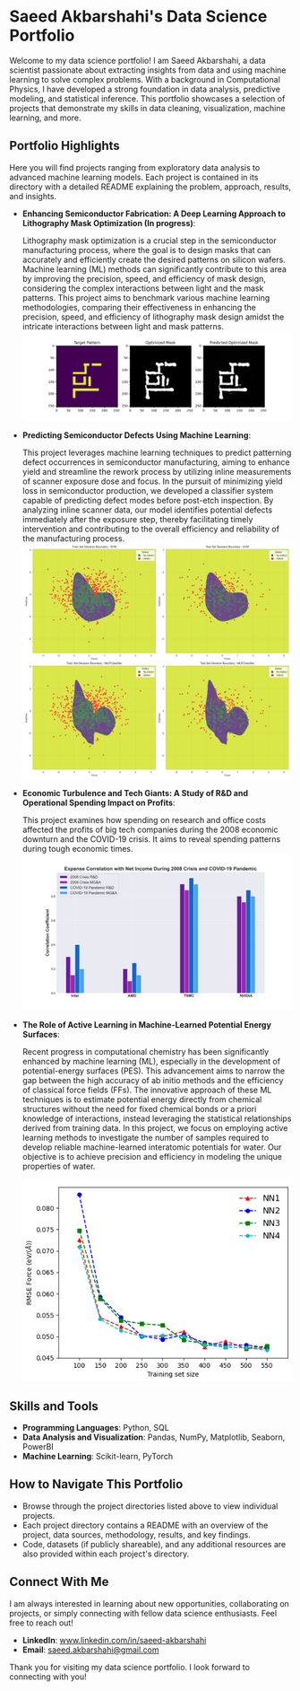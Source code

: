 # Saeed Akbarshahi's Data Science Portfolio

Welcome to my data science portfolio! I am Saeed Akbarshahi, a data scientist passionate about extracting insights from data and using machine learning to solve complex problems. With a background in Computational Physics, I have developed a strong foundation in data analysis, predictive modeling, and statistical inference. This portfolio showcases a selection of projects that demonstrate my skills in data cleaning, visualization, machine learning, and more.

## Portfolio Highlights

Here you will find projects ranging from exploratory data analysis to advanced machine learning models. Each project is contained in its directory with a detailed README explaining the problem, approach, results, and insights.
- **Enhancing Semiconductor Fabrication: A Deep Learning Approach to Lithography Mask Optimization (In progress)**:

    Lithography mask optimization is a crucial step in the semiconductor manufacturing process, where the goal is to design masks that can accurately and efficiently create the desired patterns on silicon wafers. Machine learning (ML) methods can significantly contribute to this area by improving the precision, speed, and efficiency of mask design, considering the complex interactions between light and the mask patterns. This project aims to benchmark various machine learning methodologies, comparing their effectiveness in enhancing the precision, speed, and efficiency of lithography mask design amidst the intricate interactions between light and mask patterns.
    ![ILT](/img/optimized_mask_comparison.png)
- **Predicting Semiconductor Defects Using Machine Learning**:
  
    This project leverages machine learning techniques to predict patterning defect occurrences in semiconductor manufacturing, aiming to enhance yield and streamline the rework process by utilizing inline measurements of scanner exposure dose and focus. In the pursuit of minimizing yield loss in semiconductor production, we developed a classifier system capable of predicting defect modes before post-etch inspection. By analyzing inline scanner data, our model identifies potential defects immediately after the exposure step, thereby facilitating timely intervention and contributing to the overall efficiency and reliability of the manufacturing process.
    ![ILT](/img/DecisionBoundaryFullCoverage.png)  
- **Economic Turbulence and Tech Giants: A Study of R&D and Operational Spending Impact on Profits**:

    This project examines how spending on research and office costs affected the profits of big tech companies during the 2008 economic downturn and the COVID-19 crisis. It aims to reveal spending patterns during tough economic times.
    ![Intel](/img/Correlation_of_R&D_and_MG&A_Expenses_with_Net_Income.png)

- **The Role of Active Learning in Machine-Learned Potential Energy Surfaces**:

    Recent progress in computational chemistry has been significantly enhanced by machine learning (ML), especially in the development of potential-energy surfaces (PES). This advancement aims to narrow the gap between the high accuracy of ab initio methods and the efficiency of classical force fields (FFs). The innovative approach of these ML techniques is to estimate potential energy directly from chemical structures without the need for fixed chemical bonds or a priori knowledge of interactions, instead leveraging the statistical relationships derived from training data. In this project, we focus on employing active learning methods to investigate the number of samples required to develop reliable machine-learned interatomic potentials for water. Our objective is to achieve precision and efficiency in modeling the unique properties of water.
  
    ![Water](/img/Picture1.png)    

## Skills and Tools

- **Programming Languages**: Python, SQL
- **Data Analysis and Visualization**: Pandas, NumPy, Matplotlib, Seaborn, PowerBI
- **Machine Learning**: Scikit-learn, PyTorch

## How to Navigate This Portfolio

- Browse through the project directories listed above to view individual projects.
- Each project directory contains a README with an overview of the project, data sources, methodology, results, and key findings.
- Code, datasets (if publicly shareable), and any additional resources are also provided within each project's directory.

## Connect With Me

I am always interested in learning about new opportunities, collaborating on projects, or simply connecting with fellow data science enthusiasts. Feel free to reach out!

- **LinkedIn**: www.linkedin.com/in/saeed-akbarshahi
- **Email**: saeed.akbarshahi@gmail.com

Thank you for visiting my data science portfolio. I look forward to connecting with you!
